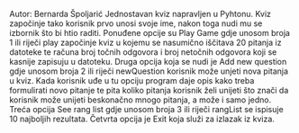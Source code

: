 Autor: Bernarda Špoljarić
Jednostavan kviz napravljen u Pyhtonu.
Kviz započinje tako korisnik prvo unosi svoje ime, nakon toga nudi mu se izbornik što bi htio raditi. Ponuđene opcije su Play Game gdje unosom broja 1 ili riječi play započinje kviz u kojemu se nasumično iščitava 20 pitanja iz datoteke te računa broj točnih odgovora i broj netočnih odgovora koji se kasnije zapisuju u datoteku. Druga opcija koja se nudi je Add new question gdje unosom broja 2 ili riječi newQuestion korisnik može unjeti nova pitanja u kviz. Kada korisnik uđe u tu opciju program daje opis kako treba formulirati novo pitanje te pita koliko pitanja korisnik želi unijeti što znači da korisnik može unijeti beskonačno mnogo pitanja, a može i samo jedno. Treća opcija See rang list gdje unosom broja 3 ili riječi rangList se ispisuje 10 najboljih rezultata. Četvrta opcija je Exit koja služi za izlazak iz kviza.

